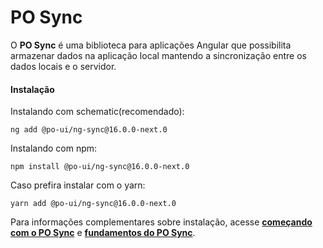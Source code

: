 # PO Sync

O **PO Sync** é uma biblioteca para aplicações Angular que possibilita armazenar dados na aplicação local mantendo a sincronização entre os dados locais e o servidor. 

#### Instalação

Instalando com schematic(recomendado):
```
ng add @po-ui/ng-sync@16.0.0-next.0
```

Instalando com npm:
```
npm install @po-ui/ng-sync@16.0.0-next.0
```

Caso prefira instalar com o yarn:
```
yarn add @po-ui/ng-sync@16.0.0-next.0
```

Para informações complementares sobre instalação, acesse **[começando com o PO Sync](https://po-ui.io/guides/sync-get-started)** e **[fundamentos do PO Sync](https://po-ui.io/guides/sync-fundamentals)**.
